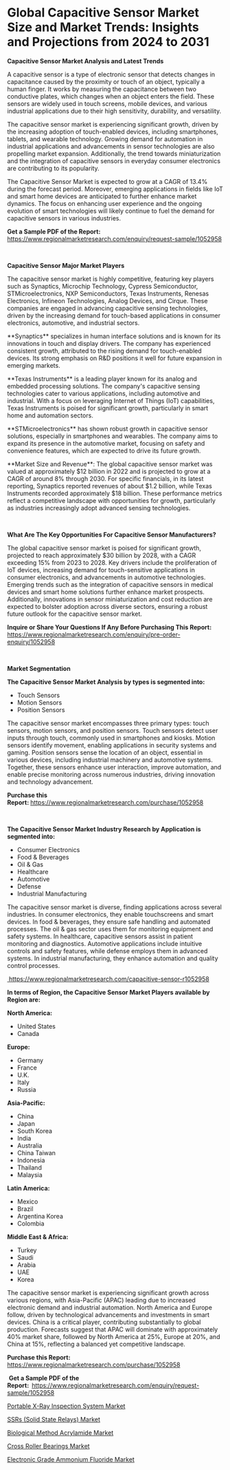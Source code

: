 <p><h1>Global Capacitive Sensor Market Size and Market Trends: Insights and Projections from 2024 to 2031</h1></p><p><strong>Capacitive Sensor Market Analysis and Latest Trends</strong></p>
<p><p>A capacitive sensor is a type of electronic sensor that detects changes in capacitance caused by the proximity or touch of an object, typically a human finger. It works by measuring the capacitance between two conductive plates, which changes when an object enters the field. These sensors are widely used in touch screens, mobile devices, and various industrial applications due to their high sensitivity, durability, and versatility.</p><p>The capacitive sensor market is experiencing significant growth, driven by the increasing adoption of touch-enabled devices, including smartphones, tablets, and wearable technology. Growing demand for automation in industrial applications and advancements in sensor technologies are also propelling market expansion. Additionally, the trend towards miniaturization and the integration of capacitive sensors in everyday consumer electronics are contributing to its popularity. </p><p>The Capacitive Sensor Market is expected to grow at a CAGR of 13.4% during the forecast period. Moreover, emerging applications in fields like IoT and smart home devices are anticipated to further enhance market dynamics. The focus on enhancing user experience and the ongoing evolution of smart technologies will likely continue to fuel the demand for capacitive sensors in various industries.</p></p>
<p><strong>Get a Sample PDF of the Report:&nbsp;</strong> <a href="https://www.regionalmarketresearch.com/enquiry/request-sample/1052958">https://www.regionalmarketresearch.com/enquiry/request-sample/1052958</a></p>
<p>&nbsp;</p>
<p><strong>Capacitive Sensor Major Market Players</strong></p>
<p><p>The capacitive sensor market is highly competitive, featuring key players such as Synaptics, Microchip Technology, Cypress Semiconductor, STMicroelectronics, NXP Semiconductors, Texas Instruments, Renesas Electronics, Infineon Technologies, Analog Devices, and Cirque. These companies are engaged in advancing capacitive sensing technologies, driven by the increasing demand for touch-based applications in consumer electronics, automotive, and industrial sectors.</p><p>**Synaptics** specializes in human interface solutions and is known for its innovations in touch and display drivers. The company has experienced consistent growth, attributed to the rising demand for touch-enabled devices. Its strong emphasis on R&D positions it well for future expansion in emerging markets.</p><p>**Texas Instruments** is a leading player known for its analog and embedded processing solutions. The company's capacitive sensing technologies cater to various applications, including automotive and industrial. With a focus on leveraging Internet of Things (IoT) capabilities, Texas Instruments is poised for significant growth, particularly in smart home and automation sectors.</p><p>**STMicroelectronics** has shown robust growth in capacitive sensor solutions, especially in smartphones and wearables. The company aims to expand its presence in the automotive market, focusing on safety and convenience features, which are expected to drive its future growth.</p><p>**Market Size and Revenue**: The global capacitive sensor market was valued at approximately $12 billion in 2022 and is projected to grow at a CAGR of around 8% through 2030. For specific financials, in its latest reporting, Synaptics reported revenues of about $1.2 billion, while Texas Instruments recorded approximately $18 billion. These performance metrics reflect a competitive landscape with opportunities for growth, particularly as industries increasingly adopt advanced sensing technologies.</p></p>
<p>&nbsp;</p>
<p><strong>What Are The Key Opportunities For Capacitive Sensor Manufacturers?</strong></p>
<p><p>The global capacitive sensor market is poised for significant growth, projected to reach approximately $30 billion by 2028, with a CAGR exceeding 15% from 2023 to 2028. Key drivers include the proliferation of IoT devices, increasing demand for touch-sensitive applications in consumer electronics, and advancements in automotive technologies. Emerging trends such as the integration of capacitive sensors in medical devices and smart home solutions further enhance market prospects. Additionally, innovations in sensor miniaturization and cost reduction are expected to bolster adoption across diverse sectors, ensuring a robust future outlook for the capacitive sensor market.</p></p>
<p><strong>Inquire or Share Your Questions If Any Before Purchasing This Report:</strong> <a href="https://www.regionalmarketresearch.com/enquiry/pre-order-enquiry/1052958">https://www.regionalmarketresearch.com/enquiry/pre-order-enquiry/1052958</a></p>
<p>&nbsp;</p>
<p><strong>Market Segmentation</strong></p>
<p><strong>The Capacitive Sensor Market Analysis by types is segmented into:</strong></p>
<p><ul><li>Touch Sensors</li><li>Motion Sensors</li><li>Position Sensors</li></ul></p>
<p><p>The capacitive sensor market encompasses three primary types: touch sensors, motion sensors, and position sensors. Touch sensors detect user inputs through touch, commonly used in smartphones and kiosks. Motion sensors identify movement, enabling applications in security systems and gaming. Position sensors sense the location of an object, essential in various devices, including industrial machinery and automotive systems. Together, these sensors enhance user interaction, improve automation, and enable precise monitoring across numerous industries, driving innovation and technology advancement.</p></p>
<p><strong>Purchase this Report:&nbsp;</strong><a href="https://www.regionalmarketresearch.com/purchase/1052958">https://www.regionalmarketresearch.com/purchase/1052958</a></p>
<p>&nbsp;</p>
<p><strong>The Capacitive Sensor Market Industry Research by Application is segmented into:</strong></p>
<p><ul><li>Consumer Electronics</li><li>Food & Beverages</li><li>Oil & Gas</li><li>Healthcare</li><li>Automotive</li><li>Defense</li><li>Industrial Manufacturing</li></ul></p>
<p><p>The capacitive sensor market is diverse, finding applications across several industries. In consumer electronics, they enable touchscreens and smart devices. In food & beverages, they ensure safe handling and automated processes. The oil & gas sector uses them for monitoring equipment and safety systems. In healthcare, capacitive sensors assist in patient monitoring and diagnostics. Automotive applications include intuitive controls and safety features, while defense employs them in advanced systems. In industrial manufacturing, they enhance automation and quality control processes.</p></p>
<p><a href="https://www.regionalmarketresearch.com/capacitive-sensor-r1052958">&nbsp;https://www.regionalmarketresearch.com/capacitive-sensor-r1052958</a></p>
<p><strong>In terms of Region, the Capacitive Sensor Market Players available by Region are:</strong></p>
<p>
    <p> <strong> North America: </strong>
        <ul>
            <li>United States</li>
            <li>Canada</li>
        </ul>
        </p> 
    <p> <strong> Europe: </strong>
        <ul>
            <li>Germany</li>
            <li>France</li>
            <li>U.K.</li>
            <li>Italy</li>
            <li>Russia</li>
        </ul>
        </p> 
    <p> <strong> Asia-Pacific: </strong>
        <ul>
            <li>China</li>
            <li>Japan</li>
            <li>South Korea</li>
            <li>India</li>
            <li>Australia</li>
            <li>China Taiwan</li>
            <li>Indonesia</li>
            <li>Thailand</li>
            <li>Malaysia</li>
        </ul>
        </p> 
    <p> <strong> Latin America: </strong>
        <ul>
            <li>Mexico</li>
            <li>Brazil</li>
            <li>Argentina Korea</li>
            <li>Colombia</li>
        </ul>
        </p> 
    <p> <strong> Middle East & Africa: </strong>
        <ul>
            <li>Turkey</li>
            <li>Saudi</li>
            <li>Arabia</li>
            <li>UAE</li>
            <li>Korea</li>
        </ul>
    </p>
    </p>
<p><p>The capacitive sensor market is experiencing significant growth across various regions, with Asia-Pacific (APAC) leading due to increased electronic demand and industrial automation. North America and Europe follow, driven by technological advancements and investments in smart devices. China is a critical player, contributing substantially to global production. Forecasts suggest that APAC will dominate with approximately 40% market share, followed by North America at 25%, Europe at 20%, and China at 15%, reflecting a balanced yet competitive landscape.</p></p>
<p><strong>Purchase this Report: </strong><a href="https://www.regionalmarketresearch.com/purchase/1052958">https://www.regionalmarketresearch.com/purchase/1052958</a></p>
<p>&nbsp;<strong>Get a Sample PDF of the Report:&nbsp;&nbsp;</strong><a href="https://www.regionalmarketresearch.com/enquiry/request-sample/1052958">https://www.regionalmarketresearch.com/enquiry/request-sample/1052958</a></p>
<p><strong></strong></p>
<p><p><a href="https://issuu.com/reportprime-2/docs/portable-x-ray-inspection-system-ma_d69a6012f31186">Portable X-Ray Inspection System Market</a></p><p><a href="https://github.com/lambertr3e8v/Market-Research-Report-List-1/blob/main/ssrs-solid-state-relays-market.md">SSRs (Solid State Relays) Market</a></p><p><a href="https://medium.com/@mm14022023/biological-method-acrylamide-market-global-market-insights-and-regional-analysis-2024-2031-e60244839494">Biological Method Acrylamide Market</a></p><p><a href="https://www.linkedin.com/pulse/cross-roller-bearings-market-size-growing-cagr-42-report-covers-async?trackingId=3ZODa%2BAURzGzslB1qmqXSw%3D%3D">Cross Roller Bearings Market</a></p><p><a href="https://github.com/CarolynWatkins697/Market-Research-Report-List-1/blob/main/electronic-grade-ammonium-fluoride-market.md">Electronic Grade Ammonium Fluoride Market</a></p></p>